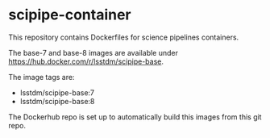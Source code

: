 scipipe-container
===

This repository contains Dockerfiles for science pipelines containers.

The base-7 and base-8 images are available under 
https://hub.docker.com/r/lsstdm/scipipe-base.

The image tags are:
- lsstdm/scipipe-base:7
- lsstdm/scipipe-base:8

The Dockerhub repo is set up to automatically build this images from
this git repo.
